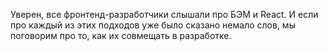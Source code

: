 Уверен, все фронтенд-разработчики слышали про БЭМ и React.
И если про каждый из этих подходов уже было сказано немало слов, мы поговорим про то, как их совмещать в разработке.